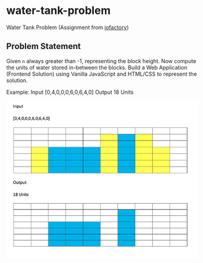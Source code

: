 # water-tank-problem
Water Tank Problem (Assignment from [iofactory](iofactory.in))

## Problem Statement

Given `n` always greater than -1, representing the block height. Now compute the units of water stored in-between the blocks. Build a Web Application (Frontend Solution) using Vanilla JavaScript and HTML/CSS to represent the solution.

Example:
Input [0,4,0,0,0,6,0,6,4,0]
Output 18 Units

![Example](./Example.png)